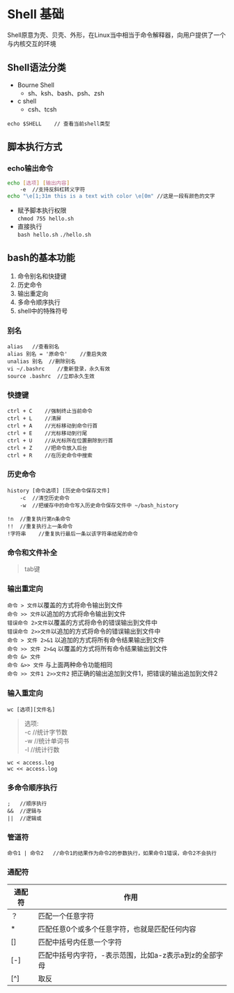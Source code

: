 # Shell 基础

Shell原意为壳、贝壳、外形，在Linux当中相当于命令解释器，向用户提供了一个与内核交互的环境 

## Shell语法分类

* Bourne Shell  
	* sh、ksh、bash、psh、zsh
* c shell
	* csh、tcsh  


`echo $SHELL	// 查看当前shell类型`

## 脚本执行方式 

### echo输出命令

```bash
echo [选项] [输出内容]
	-e  //支持反斜杠转义字符 
echo "\e[1;31m this is a text with color \e[0m"	//这是一段有颜色的文字
```
	
* 赋予脚本执行权限  
	`chmod 755 hello.sh`
* 直接执行  
	`bash hello.sh`
	`./hello.sh`
	
## bash的基本功能

1. 命令别名和快捷键  
2. 历史命令
3. 输出重定向
4. 多命令顺序执行
5. shell中的特殊符号

### 别名
	alias	//查看别名
	alias 别名 = '原命令'	//重启失效
	unalias 别名	//删除别名
	vi ~/.bashrc	//重新登录，永久有效
	source .bashrc	//立即永久生效

### 快捷键
	ctrl + C	//强制终止当前命令
	ctrl + L	//清屏
	ctrl + A	//光标移动到命令行首
	ctrl + E	//光标移动到行尾
	ctrl + U	//从光标所在位置删除到行首
	ctrl + Z	//把命令放入后台
	ctrl + R	//在历史命令中搜索

### 历史命令
	history [命令选项] [历史命令保存文件]
		-c	//清空历史命令
		-w	//把缓存中的命令写入历史命令保存文件中 ~/bash_history
	
	!n	//重复执行第n条命令
	!!	//重复执行上一条命令
	!字符串	//重复执行最后一条以该字符串结尾的命令

### 命令和文件补全
> tab键

### 输出重定向
`命令 > 文件`以覆盖的方式将命令输出到文件  
`命令 >> 文件`以追加的方式将命令输出到文件  
`错误命令 2>文件`以覆盖的方式将命令的错误输出到文件中  
`错误命令 2>>文件`以追加的方式将命令的错误输出到文件中  
`命令 > 文件 2>&1` 以追加的方式将所有命令结果输出到文件  
`命令 >> 文件 2>&q` 以覆盖的方式将所有命令结果输出到文件  
`命令 &> 文件`   
`命令 &>> 文件` 与上面两种命令功能相同  
`命令 >> 文件1 2>>文件2` 把正确的输出追加到文件1，把错误的输出追加到文件2

### 输入重定向
	wc [选项][文件名]
> 选项:  
> -c	//统计字节数  
> -w	//统计单词书  
> -l	//统计行数  

	wc < access.log
	wc << access.log
	
### 多命令顺序执行
	;	//顺序执行
	&&	//逻辑与
	||	//逻辑或
	
### 管道符
	命令1 | 命令2	//命令1的结果作为命令2的参数执行，如果命令1错误，命令2不会执行 
	
### 通配符
| 通配符 | 作用                                                   |
| ------ | ------------------------------------------------------ |
| ？     | 匹配一个任意字符                                       |
| *      | 匹配任意0个或多个任意字符，也就是匹配任何内容          |
| []     | 匹配中括号内任意一个字符                               |
| [-]    | 匹配中括号内字符，-表示范围，比如a-z表示a到z的全部字母 |
| [^]    | 取反                                                   |
